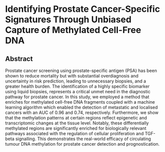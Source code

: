 # Identifying Prostate Cancer-Specific Signatures Through Unbiased Capture of Methylated Cell-Free DNA

## Abstract 

Prostate cancer screening using prostate-specific antigen (PSA) has been shown to reduce mortality but with substantial overdiagnosis and uncertainty in risk prediction, leading to unnecessary biopsies, and a greater health burden. The identification of a highly specific biomarker using liquid biopsies, represents a critical unmet need in the diagnostic pathway for prostate cancer. In this study, we employed a method that enriches for methylated cell-free DNA fragments coupled with a machine learning algorithm which enabled the detection of metastatic and localised cancers with an AUC of 0.96 and 0.74, respectively. Furthermore, we show that the methylation patterns at certain regions reflect epigenetic and transcriptomic changes at the tissue level. Notably, these differentially methylated regions are significantly enriched for biologically relevant pathways associated with the regulation of cellular proliferation and TGF-beta signalling. This demonstrates the real-world efficacy of circulating tumour DNA methylation for prostate cancer detection and prognostication.
